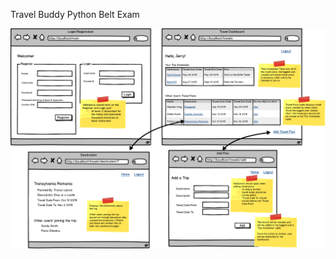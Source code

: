 Travel Buddy Python Belt Exam

![Travel Buddy](https://raw.githubusercontent.com/ardenzhan/travel/master/c-travelbuddy.png)
